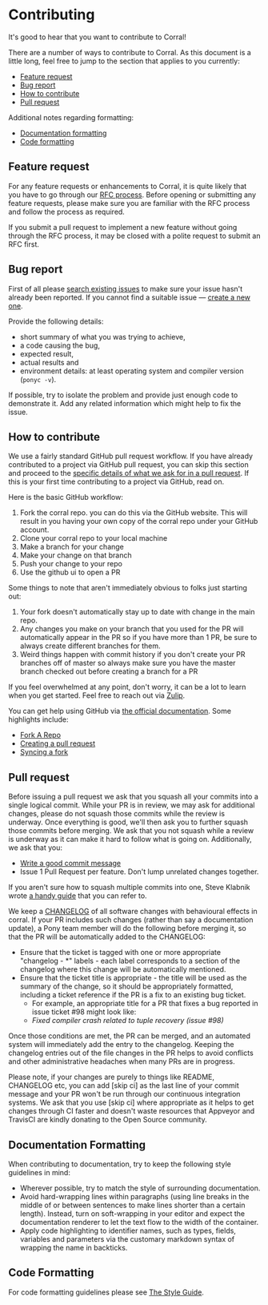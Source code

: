 Contributing
============

It's good to hear that you want to contribute to Corral!

There are a number of ways to contribute to Corral. As this document is a little long, feel free to jump to the section that applies to you currently:

* [Feature request](#feature-request)
* [Bug report](#bug-report)
* [How to contribute](#how-to-contribute)
* [Pull request](#pull-request)

Additional notes regarding formatting:

* [Documentation formatting](#documentation-formatting)
* [Code formatting](#code-formatting)

Feature request
---------------
For any feature requests or enhancements to Corral, it is quite likely that you have to go through our [RFC process](https://github.com/ponylang/rfcs). Before opening or submitting any feature requests, please make sure you are familiar with the RFC process and follow the process as required.

If you submit a pull request to implement a new feature without going through the RFC process, it may be closed with a polite request to submit an RFC first.

Bug report
----------
First of all please [search existing issues](https://github.com/ponylang/corral/issues) to make sure your issue hasn't already been reported. If you cannot find a suitable issue — [create a new one](https://github.com/ponylang/corral/issues/new).

Provide the following details:

  - short summary of what you was trying to achieve,
  - a code causing the bug,
  - expected result,
  - actual results and
  - environment details: at least operating system and compiler version (`ponyc -v`).

If possible, try to isolate the problem and provide just enough code to demonstrate it. Add any related information which might help to fix the issue.

How to contribute
-----------------
We use a fairly standard GitHub pull request workflow. If you have already contributed to a project via GitHub pull request, you can skip this section and proceed to the [specific details of what we ask for in a pull request](#pull-request). If this is your first time contributing to a project via GitHub, read on.

Here is the basic GitHub workflow:

1. Fork the corral repo. you can do this via the GitHub website. This will result in you having your own copy of the corral repo under your GitHub account. 
2. Clone your corral repo to your local machine
3. Make a branch for your change
4. Make your change on that branch
5. Push your change to your repo 
6. Use the github ui to open a PR

Some things to note that aren't immediately obvious to folks just starting out:

1. Your fork doesn't automatically stay up to date with change in the main repo.
2. Any changes you make on your branch that you used for the PR will automatically appear in the PR so if you have more than 1 PR, be sure to always create different branches for them.
3. Weird things happen with commit history if you don't create your PR branches off of master so always make sure you have the master branch checked out before creating a branch for a PR

If you feel overwhelmed at any point, don't worry, it can be a lot to learn when you get started. Feel free to reach out via [Zulip](https://ponylang.zulipchat.com).

You can get help using GitHub via [the official documentation](https://help.github.com/). Some highlights include:

- [Fork A Repo](https://help.github.com/articles/fork-a-repo/)
- [Creating a pull request](https://help.github.com/articles/creating-a-pull-request/)
- [Syncing a fork](https://help.github.com/articles/syncing-a-fork/)

Pull request
------------
Before issuing a pull request we ask that you squash all your commits into a single logical commit. While your PR is in review, we may ask for additional changes, please do not squash those commits while the review is underway. Once everything is good, we'll then ask you to further squash those commits before merging. We ask that you not squash while a review is underway as it can make it hard to follow what is going on. Additionally, we ask that you:

* [Write a good commit message](http://chris.beams.io/posts/git-commit/)
* Issue 1 Pull Request per feature. Don't lump unrelated changes together.

If you aren't sure how to squash multiple commits into one, Steve Klabnik wrote [a handy guide](http://blog.steveklabnik.com/posts/2012-11-08-how-to-squash-commits-in-a-github-pull-request) that you can refer to.

We keep a [CHANGELOG](CHANGELOG.md) of all software changes with behavioural effects in corral. If your PR includes such changes (rather than say a documentation update), a Pony team member will do the following before merging it, so that the PR will be automatically added to the CHANGELOG:

* Ensure that the ticket is tagged with one or more appropriate "changelog - *" labels - each label corresponds to a section of the changelog where this change will be automatically mentioned.
* Ensure that the ticket title is appropriate - the title will be used as the summary of the change, so it should be appropriately formatted, including a ticket reference if the PR is a fix to an existing bug ticket.
  * For example, an appropriate title for a PR that fixes a bug reported in issue ticket #98 might look like:
  * *Fixed compiler crash related to tuple recovery (issue #98)*

Once those conditions are met, the PR can be merged, and an automated system will immediately add the entry to the changelog. Keeping the changelog entries out of the file changes in the PR helps to avoid conflicts and other administrative headaches when many PRs are in progress.

Please note, if your changes are purely to things like README, CHANGELOG etc, you can add [skip ci] as the last line of your commit message and your PR won't be run through our continuous integration systems. We ask that you use [skip ci] where appropriate as it helps to get changes through CI faster and doesn't waste resources that Appveyor and TravisCI are kindly donating to the Open Source community.

Documentation Formatting
---------------
When contributing to documentation, try to keep the following style guidelines in mind:

* Wherever possible, try to match the style of surrounding documentation.
* Avoid hard-wrapping lines within paragraphs (using line breaks in the middle of or between sentences to make lines shorter than a certain length). Instead, turn on soft-wrapping in your editor and expect the documentation renderer to let the text flow to the width of the container.
* Apply code highlighting to identifier names, such as types, fields, variables and parameters via the customary markdown syntax of wrapping the name in backticks.  

Code Formatting
---------------
For code formatting guidelines please see [The Style Guide](https://github.com/ponylang/ponyc/blob/master/STYLE_GUIDE.md).

